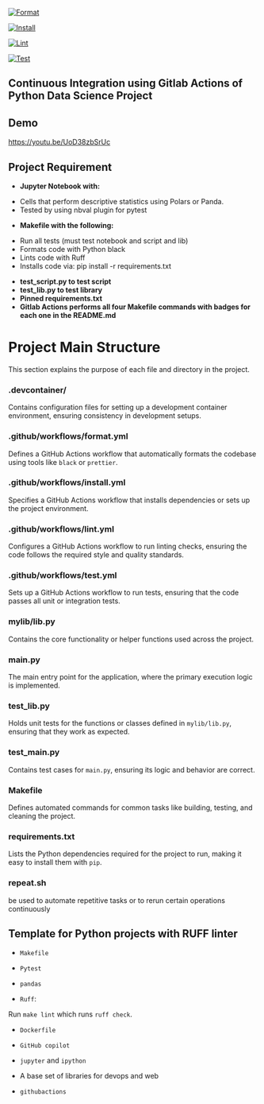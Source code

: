 [![Format](https://github.com/nogibjj/IndividualProject1_Shiyue_Zhou/actions/workflows/format.yml/badge.svg)](https://github.com/nogibjj/IndividualProject1_Shiyue_Zhou/actions/workflows/format.yml)

[![Install](https://github.com/nogibjj/IndividualProject1_Shiyue_Zhou/actions/workflows/install.yml/badge.svg)](https://github.com/nogibjj/IndividualProject1_Shiyue_Zhou/actions/workflows/install.yml)

[![Lint](https://github.com/nogibjj/IndividualProject1_Shiyue_Zhou/actions/workflows/lint.yml/badge.svg)](https://github.com/nogibjj/IndividualProject1_Shiyue_Zhou/actions/workflows/lint.yml)

[![Test](https://github.com/nogibjj/IndividualProject1_Shiyue_Zhou/actions/workflows/test.yml/badge.svg)](https://github.com/nogibjj/IndividualProject1_Shiyue_Zhou/actions/workflows/test.yml)

## Continuous Integration using Gitlab Actions of Python Data Science Project

## Demo
https://youtu.be/UoD38zbSrUc

## Project Requirement

* <h/> **Jupyter Notebook with:** </h>  
- Cells that perform descriptive statistics using Polars or Panda.  
- Tested by using nbval plugin for pytest  
* <h/> **Makefile with the following:** </h>  
- Run all tests (must test notebook and script and lib)  
- Formats code with Python black   
- Lints code with Ruff   
- Installs code via:  pip install -r requirements.txt  
<h/> </h> 
* **test_script.py to test script**
* **test_lib.py to test library**  
* **Pinned requirements.txt**  
* **Gitlab Actions performs all four Makefile commands with badges for each one in the README.md**  



# Project Main Structure
This section explains the purpose of each file and directory in the project.
### **.devcontainer/**
Contains configuration files for setting up a development container environment, ensuring consistency in development setups.
### **.github/workflows/format.yml**
Defines a GitHub Actions workflow that automatically formats the codebase using tools like `black` or `prettier`.
### **.github/workflows/install.yml**
Specifies a GitHub Actions workflow that installs dependencies or sets up the project environment.
### **.github/workflows/lint.yml**
Configures a GitHub Actions workflow to run linting checks, ensuring the code follows the required style and quality standards.
### **.github/workflows/test.yml**
Sets up a GitHub Actions workflow to run tests, ensuring that the code passes all unit or integration tests.
### **mylib/lib.py**
Contains the core functionality or helper functions used across the project.
### **main.py**
The main entry point for the application, where the primary execution logic is implemented.
### **test_lib.py**
Holds unit tests for the functions or classes defined in `mylib/lib.py`, ensuring that they work as expected.
### **test_main.py**
Contains test cases for `main.py`, ensuring its logic and behavior are correct.
### **Makefile**
Defines automated commands for common tasks like building, testing, and cleaning the project.
### **requirements.txt**
Lists the Python dependencies required for the project to run, making it easy to install them with `pip`.
### **repeat.sh**
be used to automate repetitive tasks or to rerun certain operations continuously



## Template for Python projects with RUFF linter

* `Makefile`

* `Pytest`

* `pandas`

* `Ruff`:  

Run `make lint` which runs `ruff check`. 

* `Dockerfile`

* `GitHub copilot`

* `jupyter` and `ipython` 

* A base set of libraries for devops and web

* `githubactions`




